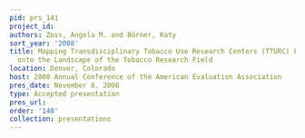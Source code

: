 ```yaml
---
pid: prs_141
project_id: 
authors: Zoss, Angela M. and Börner, Katy
sort_year: '2008'
title: Mapping Transdisciplinary Tobacco Use Research Centers (TTURC) Publications
  onto the Landscape of the Tobacco Research Field
location: Denver, Colorado
host: 2008 Annual Conference of the American Evaluation Association
pres_date: November 8, 2008
type: Accepted presentation
pres_url: 
order: '140'
collection: presentations
---
```

